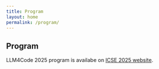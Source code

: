 ```yaml
---
title: Program
layout: home
permalink: /program/
---
```


## Program

LLM4Code 2025 program is availabe on [ICSE 2025 website](https://conf.researchr.org/program/icse-2025/program-icse-2025/?track=LLM4Code).

<!-- | Time | Session |
|-------------------|--------------------------------|
| 8:30am -- 9:00am   | _Workshop Opening_             |
| 9:00am -- 10:00am  | **Keynote Talk 1**             |
| 10:00am -- 10:30am | _Coffee Break_                 |
| 10:30am -- 11:30am | **Keynote Talk 2**             |
| 11:30am -- 2:00pm  | _Lunch_                        |
| 2:00pm -- 2:40pm   | _Paper Session 1 (3~4 papers)_ |
| 2:40pm -- 3:20pm   | _Paper Session 2 (3~4 papers)_ |
| 3:20pm -- 4:00pm   | _Paper Session 3 (3~4 papers)_ |
| 4:00pm -- 4:30pm   | _Coffee Break_                 |
| 4:30pm -- 5:30pm   | _Panel Discussion_             |
| 5:30pm -- 5:50pm   | _Workshop Closing_             | -->
